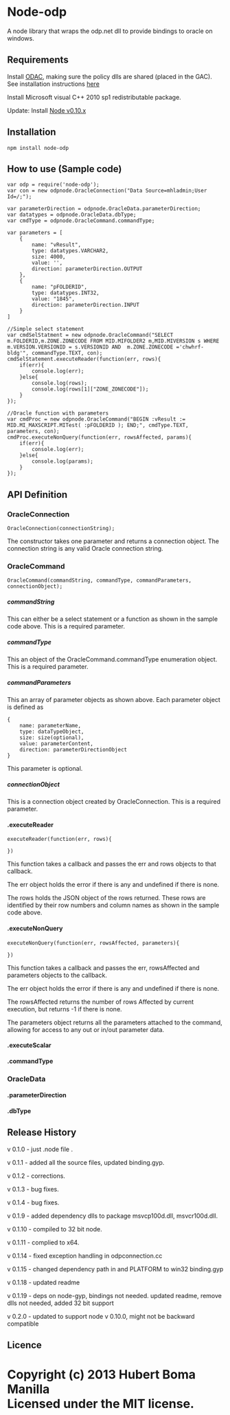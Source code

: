 # Node-odp

A node library that wraps the odp.net dll to provide bindings to oracle on windows.

## Requirements
 Install [ODAC](http://www.oracle.com/technetwork/database/windows/downloads/index-101290.html), making sure the policy dlls are shared (placed in the GAC). See installation instructions [here](http://www.oracle.com/technetwork/topics/dotnet/install112012-164342.html)

 Install Microsoft visual C++ 2010 sp1 redistributable package.

 Update: Install [Node v0.10.x](http://nodejs.org/)

## Installation

    npm install node-odp

## How to use (Sample code)

    var odp = require('node-odp');
    var con = new odpnode.OracleConnection("Data Source=mhladmin;User Id=/;");

    var parameterDirection = odpnode.OracleData.parameterDirection;
    var datatypes = odpnode.OracleData.dbType;
    var cmdType = odpnode.OracleCommand.commandType;

    var parameters = [
	    {
		    name: "vResult",
		    type: datatypes.VARCHAR2,
		    size: 4000,
		    value: '',
		    direction: parameterDirection.OUTPUT
	    },
	    {
		    name: "pFOLDERID",
		    type: datatypes.INT32,
		    value: "1845",
		    direction: parameterDirection.INPUT
	    }	
    ]

    //Simple select statement
    var cmdSelStatment = new odpnode.OracleCommand("SELECT m.FOLDERID,m.ZONE.ZONECODE FROM MID.MIFOLDER2 m,MID.MIVERSION s WHERE m.VERSION.VERSIONID = s.VERSIONID AND  m.ZONE.ZONECODE ='chwhrf-bldg'", commandType.TEXT, con);
    cmdSelStatement.executeReader(function(err, rows){
	    if(err){
		    console.log(err);
	    }else{
		    console.log(rows);
		    console.log(rows[1]["ZONE_ZONECODE"]);
	    }	
    });

    //Oracle function with parameters
    var cmdProc = new odpnode.OracleCommand("BEGIN :vResult := MID.MI_MAXSCRIPT.MITest( :pFOLDERID ); END;", cmdType.TEXT, parameters, con);
    cmdProc.executeNonQuery(function(err, rowsAffected, params){
	    if(err){
		    console.log(err);
	    }else{
		    console.log(params);
	    }	
    });


## API Definition

### OracleConnection

    OracleConnection(connectionString);

The constructor takes one parameter and returns a connection object. The connection string is any valid Oracle connection string.

### OracleCommand

    OracleCommand(commandString, commandType, commandParameters, connectionObject);

##### commandString

This can either be a select statement or a function as shown  in the sample code above. This is a required parameter.

##### commandType

This an object of the OracleCommand.commandType enumeration object. This is a required parameter.

##### commandParameters

This an array of parameter objects as shown above. Each parameter object is defined as 

    {
    	name: parameterName,
    	type: dataTypeObject,
    	size: size(optional),
    	value: parameterContent,
    	direction: parameterDirectionObject
    }

This parameter is optional.

##### connectionObject

This is a connection object created by OracleConnection. This is a required parameter.


#### .executeReader

    executeReader(function(err, rows){

    })

This function takes a callback and passes the err and rows objects to that callback.

The err object holds the error if there is any and undefined if there is none. 

The rows holds the JSON object of the rows returned. These rows are identified by their row numbers and column names as shown in the sample code above.


#### .executeNonQuery
    executeNonQuery(function(err, rowsAffected, parameters){

    })

This function takes a callback and passes the err, rowsAffected and parameters objects to the callback.

The err object holds the error if there is any and undefined if there is none. 

The rowsAffected returns the number of rows Affected by current execution, but returns -1 if there is none.

The parameters object returns all the parameters attached to the command, allowing for access to any out or in/out parameter data.

#### .executeScalar

#### .commandType



### OracleData

#### .parameterDirection

#### .dbType



## Release History

v 0.1.0 - just .node file .

v 0.1.1 - added all the source files, updated binding.gyp.

v 0.1.2 - corrections.

v 0.1.3 - bug fixes.

v 0.1.4 - bug fixes.

v 0.1.9 - added dependency dlls to package msvcp100d.dll, msvcr100d.dll.

v 0.1.10 - compiled to 32 bit node.

v 0.1.11 - complied to x64.

v 0.1.14 - fixed exception handling in odpconnection.cc

v 0.1.15 - changed dependency path in and PLATFORM to win32 binding.gyp 

v 0.1.18 - updated readme

v 0.1.19 - deps on node-gyp, bindings not needed. updated readme, remove dlls not needed, added 32 bit support

v 0.2.0 - updated to support node v 0.10.0, might not be backward compatible

## Licence

Copyright (c) 2013 Hubert Boma Manilla  
Licensed under the MIT license.
=======